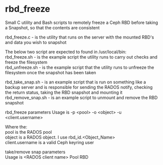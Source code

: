 # rbd_freeze
Small C utility and Bash scripts to remotely freeze a Ceph RBD before taking a Snapshot, so that the contents are consistent

rbd_freeze.c - is the utility that runs on the server with the mounted RBD's and data you wish to snapshot

The below two script are expected to found in /usr/local/bin:  
rbd_freeze.sh - is the example script the utility runs to carry out checks and freeze the filesystem  
rbd_unfreeze.sh - is the example script that the utility runs to unfreeze the filesystem once the snapshot has been taken  

rbd_take_snap.sh - is an example script that is run on something like a backup server and is responsible for sending the RADOS notify, checking the return status, taking the RBD snapshot and mounting it  
rbd_remove_snap.sh - is an example script to unmount and remove the RBD snapshot

rbd_freeze parameters
Usage is -p \<pool\> -o \<object\> -u \<client.username\>

Where the:   
pool is the RADOS pool  
object is a RADOS object. I use rbd_id.\<Object_Name\>  
client.username is a valid Ceph keyring user

take/remove snap parameters  
Usage is \<RADOS client name\> Pool RBD
